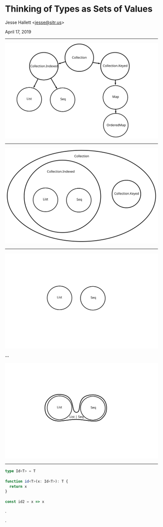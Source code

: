 # Thinking of Types as Sets of Values

Jesse Hallett &lt;jesse@sitr.us&gt;

April 17, 2019

---

<!-- .slide: class="noborder" -->
![a portion of the interface hierarchy in Immutable.js](./interface-hierarchy.svg)

---

<!-- .slide: class="noborder" -->
![Immutable.js interfaces represented as nested sets](./interface-hierarchy-as-sets.svg)

---

<!-- .slide: class="noborder" data-transition="none" -->
![List and Seq, a pair of disjoint types](./list-and-seq.svg)

--

<!-- .slide: class="noborder" data-transition="none" -->
![List and Seq, a pair of disjoint types](./list-union-seq.svg)

---


```ts
type Id<T> = T

function id<T>(x: Id<T>): T {
  return x
}

const id2 = x => x
```

. <!-- .element: class="fragment" data-code-focus="1" style="display:none" -->

. <!-- .element: class="fragment" data-code-focus="1,4-5" style="display:none" -->
